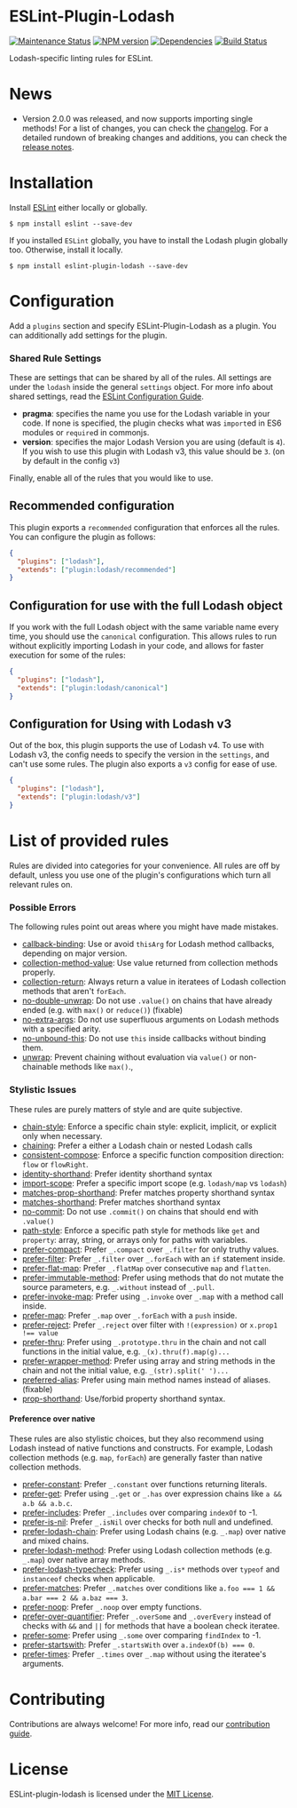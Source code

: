 ESLint-Plugin-Lodash
===================

[![Maintenance Status][status-image]][status-url] [![NPM version][npm-image]][npm-url] [![Dependencies][deps-image]][deps-url] [![Build Status][build-image]][build-url]

Lodash-specific linting rules for ESLint.
# News
- Version 2.0.0 was released, and now supports importing single methods! For a list of changes, you can check the [changelog](CHANGELOG.md). 
For a detailed rundown of breaking changes and additions, you can check the [release notes](https://github.com/wix/eslint-plugin-lodash/wiki/Release-Notes). 

# Installation

Install [ESLint](https://www.github.com/eslint/eslint) either locally or globally.

    $ npm install eslint --save-dev

If you installed `ESLint` globally, you have to install the Lodash plugin globally too. Otherwise, install it locally.

    $ npm install eslint-plugin-lodash --save-dev

# Configuration

Add a `plugins` section and specify ESLint-Plugin-Lodash as a plugin.
You can additionally add settings for the plugin.

### Shared Rule Settings
These are settings that can be shared by all of the rules. All settings are under the `lodash` inside the general `settings` object. For more info about shared settings, read the [ESLint Configuration Guide](http://eslint.org/docs/user-guide/configuring#adding-shared-settings).

* __pragma__: specifies the name you use for the Lodash variable in your code. If none is specified, the plugin checks what was `import`ed in ES6 modules or `require`d in commonjs.
* __version__: specifies the major Lodash Version you are using (default is `4`).
If you wish to use this plugin with Lodash v3, this value should be `3`. (on by default in the config `v3`)


Finally, enable all of the rules that you would like to use.
## Recommended configuration
This plugin exports a `recommended` configuration that enforces all the rules.
You can configure the plugin as follows:

```json
{
  "plugins": ["lodash"],
  "extends": ["plugin:lodash/recommended"]
}
```
## Configuration for use with the full Lodash object
If you work with the full Lodash object with the same variable name every time, you should use the `canonical` configuration. This allows rules to run without explicitly importing Lodash in your code, and allows for faster execution for some of the rules:

```json
{
  "plugins": ["lodash"],
  "extends": ["plugin:lodash/canonical"]
}
```

## Configuration for Using with Lodash v3
Out of the box, this plugin supports the use of Lodash v4. To use with Lodash v3, the config needs to specify the version in the `settings`, and can't use some rules.
The plugin also exports a `v3` config for ease of use.

```json
{
  "plugins": ["lodash"],
  "extends": ["plugin:lodash/v3"]
}
```

# List of provided rules
Rules are divided into categories for your convenience. All rules are off by default, unless you use one of the plugin's configurations which turn all relevant rules on.
### Possible Errors
The following rules point out areas where you might have made mistakes.

* [callback-binding](docs/rules/callback-binding.md): Use or avoid `thisArg` for Lodash method callbacks, depending on major version.
* [collection-method-value](docs/rules/collection-method-value.md): Use value returned from collection methods properly.
* [collection-return](docs/rules/collection-return.md): Always return a value in iteratees of Lodash collection methods that aren't `forEach`.
* [no-double-unwrap](docs/rules/no-double-unwrap.md): Do not use `.value()` on chains that have already ended (e.g. with `max()` or `reduce()`) (fixable)
* [no-extra-args](docs/rules/no-extra-args.md): Do not use superfluous arguments on Lodash methods with a specified arity.
* [no-unbound-this](docs/rules/no-unbound-this.md): Do not use `this` inside callbacks without binding them.
* [unwrap](docs/rules/unwrap.md): Prevent chaining without evaluation via `value()` or non-chainable methods like `max()`.,

### Stylistic Issues
These rules are purely matters of style and are quite subjective.
* [chain-style](docs/rules/chain-style.md): Enforce a specific chain style: explicit, implicit, or explicit only when necessary.
* [chaining](docs/rules/chaining.md): Prefer a either a Lodash chain or nested Lodash calls
* [consistent-compose](docs/rules/consistent-compose.md): Enforce a specific function composition direction: `flow` or `flowRight`.
* [identity-shorthand](docs/rules/identity-shorthand.md): Prefer identity shorthand syntax
* [import-scope](docs/rules/import-scope.md): Prefer a specific import scope (e.g. `lodash/map` vs `lodash`)
* [matches-prop-shorthand](docs/rules/matches-prop-shorthand.md): Prefer matches property shorthand syntax
* [matches-shorthand](docs/rules/matches-shorthand.md): Prefer matches shorthand syntax
* [no-commit](docs/rules/no-commit.md): Do not use `.commit()` on chains that should end with `.value()`
* [path-style](docs/rules/path-style.md): Enforce a specific path style for methods like `get` and `property`: array, string, or arrays only for paths with variables.
* [prefer-compact](docs/rules/prefer-compact.md): Prefer `_.compact` over `_.filter` for only truthy values.
* [prefer-filter](docs/rules/prefer-filter.md): Prefer `_.filter` over `_.forEach` with an `if` statement inside.
* [prefer-flat-map](docs/rules/prefer-flat-map.md): Prefer `_.flatMap` over consecutive `map` and `flatten`.
* [prefer-immutable-method](docs/rules/prefer-immutable-method.md): Prefer using methods that do not mutate the source parameters, e.g. `_.without` instead of `_.pull`.
* [prefer-invoke-map](docs/rules/prefer-invoke-map.md): Prefer using `_.invoke` over `_.map` with a method call inside.
* [prefer-map](docs/rules/prefer-map.md): Prefer `_.map` over `_.forEach` with a `push` inside.
* [prefer-reject](docs/rules/prefer-reject.md): Prefer `_.reject` over filter with `!(expression)` or `x.prop1 !== value`
* [prefer-thru](docs/rules/prefer-thru.md): Prefer using `_.prototype.thru` in the chain and not call functions in the initial value, e.g. `_(x).thru(f).map(g)...`
* [prefer-wrapper-method](docs/rules/prefer-wrapper-method.md): Prefer using array and string methods in the chain and not the initial value, e.g. `_(str).split(' ')...`
* [preferred-alias](docs/rules/preferred-alias.md): Prefer using main method names instead of aliases. (fixable)
* [prop-shorthand](docs/rules/prop-shorthand.md): Use/forbid property shorthand syntax.

#### Preference over native
These rules are also stylistic choices, but they also recommend using Lodash instead of native functions and constructs.
For example, Lodash collection methods (e.g. `map`, `forEach`) are generally faster than native collection methods.
* [prefer-constant](docs/rules/prefer-constant.md): Prefer `_.constant` over functions returning literals.
* [prefer-get](docs/rules/prefer-get.md): Prefer using `_.get` or `_.has` over expression chains like `a && a.b && a.b.c`.
* [prefer-includes](docs/rules/prefer-includes.md): Prefer `_.includes` over comparing `indexOf` to -1.
* [prefer-is-nil](docs/rules/prefer-is-nil.md): Prefer `_.isNil` over checks for both null and undefined.
* [prefer-lodash-chain](docs/rules/prefer-lodash-chain.md): Prefer using Lodash chains (e.g. `_.map`) over native and mixed chains.
* [prefer-lodash-method](docs/rules/prefer-lodash-method.md): Prefer using Lodash collection methods (e.g. `_.map`) over native array methods.
* [prefer-lodash-typecheck](docs/rules/prefer-lodash-typecheck.md): Prefer using `_.is*` methods over `typeof` and `instanceof` checks when applicable.
* [prefer-matches](docs/rules/prefer-matches.md): Prefer `_.matches` over conditions like `a.foo === 1 && a.bar === 2 && a.baz === 3`.
* [prefer-noop](docs/rules/prefer-noop.md): Prefer `_.noop` over empty functions.
* [prefer-over-quantifier](docs/rules/prefer-over-quantifier.md): Prefer `_.overSome` and `_.overEvery` instead of checks with `&&` and `||` for methods that have a boolean check iteratee.
* [prefer-some](docs/rules/prefer-some.md): Prefer using `_.some` over comparing `findIndex` to -1.
* [prefer-startswith](docs/rules/prefer-startswith.md): Prefer `_.startsWith` over `a.indexOf(b) === 0`.
* [prefer-times](docs/rules/prefer-times.md): Prefer `_.times` over `_.map` without using the iteratee's arguments.

# Contributing
Contributions are always welcome! For more info, read our [contribution guide](.github/CONTRIBUTING.md).

# License

ESLint-plugin-lodash is licensed under the [MIT License](http://www.opensource.org/licenses/mit-license.php).

[npm-url]: https://npmjs.org/package/eslint-plugin-lodash
[npm-image]: http://img.shields.io/npm/v/eslint-plugin-lodash.svg?style=flat-square

[deps-url]: https://david-dm.org/wix/eslint-plugin-lodash
[deps-image]: https://img.shields.io/david/dev/wix/eslint-plugin-lodash.svg?style=flat-square


[status-url]: https://github.com/wix/eslint-plugin-lodash/pulse
[status-image]: http://img.shields.io/badge/status-maintained-brightgreen.svg?style=flat-square

[build-image]: https://travis-ci.org/wix/eslint-plugin-lodash.svg?branch=master
[build-url]: https://travis-ci.org/wix/eslint-plugin-lodash
